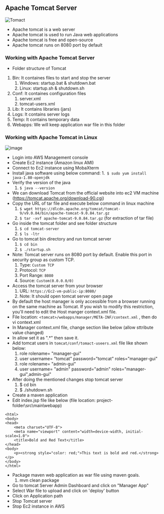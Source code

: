 ## Apache Tomcat Server

![Tomact](https://github.com/Abhinavcode13/DevOpsDrift-Daily/assets/126642111/60449771-86de-4063-a5b5-667553267328)


- Apache tomcat is a web server
- Apache tomcat is used to run Java web applications
- Apache tomcat is free and open-source
- Apache tomcat runs on 8080 port by default

### Working with Apache Tomcat Server
- Folder structure of Tomcat
1. Bin: It containes files to start and stop the server
   1. Windows: startup.bat & shutdown.bat
   2. Linux: startup.sh & shutdown.sh
2. Conf: It containes configuration files
   1. server.xml
   2. tomcat-users.xml
3. Lib: It contains libraries (jars)
4. Logs: It contains server logs
5. Temp: It contains temporary data
6. Webapps: We will keep application war file in this folder

### Working with Apache Tomcat in Linux

![image](https://github.com/Abhinavcode13/DevOpsDrift-Daily/assets/126642111/1be8e724-ac84-479a-9aab-b801e1a9ce63)

- Login into AWS Management console
- Create Ec2 instance (Amazon linux AMI)
- Connect to Ec2 instance using MobaXterm
- Install java software using below command:
  1.` $ sudo yum install java-1.80-openjdk`
- Verify the version of the java
  1. `$ java --version`
- We can download Tomcat from the official website into ec2 VM machine (https://tomcat.apache.org/download-90.cgi)
- Copy the URL of tar file and execute below command in linux machine
  1. `$ wget https://dlcdn.apache.org/tomcat/tomcat-9/v9.0.84/bin/apache-tomcat-9.0.84.tar.gz`
  2. `$ tar -xvf apache-tomcat-9.0.84.tar.gz` (for extraction of tar file)
- Go inside the tomcat folder and see folder structure
  1. `$ cd tomcat-server`
  2. `$ ls -ltr`
- Go to tomcat bin directory and run tomcat server
  1. `$ cd bin`
  2. `$ ./startup.sh`
- Note: Tomcat server runs on 8080 port by default. Enable this port in security group as custom TCP.
  1. Type: `Custom TCP`
  2. Protocol: `TCP`
  3. Port Range: `8080`
  4. Source: `Custom(0.0.0.0/0)`
- Access the tomcat server from your browser
  1. URL: `https://Ec2-vm-public-ip:8080/`
  2. Note: It should open tomcat server open page
- By default the host manager is only accessible from a browser running on the same machine as Tomcat. If you wish to modify this restriction, you'll need to edit the Host manger context.xml file.
- File location: `<tomcat>/webapps/manager/META-INF/context.xml` , then do vi context.xml
- In Manager context.xml file, change <Value> section like below (allow sttribute value changed)
- In allow set it as ".*" then save it.
- Add tomcat users in `tomcat/conf/tomact-useers.xml` file like shown below:
  1. role rolename= "manager-gui"
  2. user username= "tomcat" password="tomcat" roles="manager-gui"
  3. role rolename= "admin-gui"
  4. user username= "admin" password="admin" roles="manager-gui",admin-gui"
- After doing the mentioned changes stop tomcat server
  1. $ cd bin
  2. $ ./shutdown.sh
- Create a maven application
- Edit index.jsp file like below (file location: project-folder\src\main\webapp)
```
<html>
<body>
<head>
    <meta charset="UTF-8">
    <meta name="viewport" content="width=device-width, initial-scale=1.0">
    <title>Bold and Red Text</title>
</head>
<body>
    <p><strong style="color: red;">This text is bold and red.</strong></p>
</body>
</html>
```
- Package maven web application as war file using maven goals.
  1. mvn clean package
- Go to tomcat Server Admin Dashboard and click on "Manager App"
- Select War file to upload and click on 'deploy' button
- Click on Application path
- Stop Tomcat server
- Stop Ec2 instance in AWS
